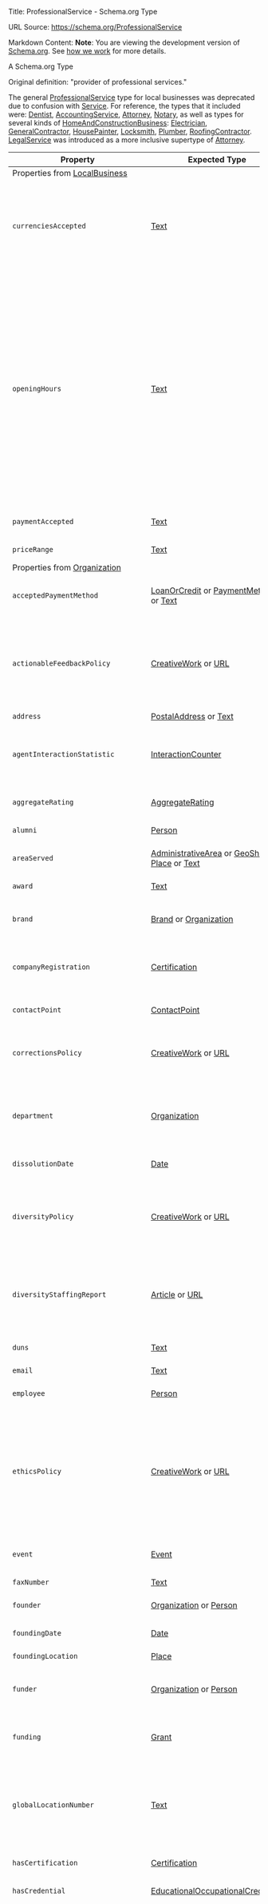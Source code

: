 Title: ProfessionalService - Schema.org Type

URL Source: https://schema.org/ProfessionalService

Markdown Content:
**Note**: You are viewing the development version of [Schema.org](https://schema.org/). See [how we work](https://schema.org/docs/howwework.html) for more details.

A Schema.org Type

Original definition: "provider of professional services."

The general [ProfessionalService](https://schema.org/ProfessionalService) type for local businesses was deprecated due to confusion with [Service](https://schema.org/Service). For reference, the types that it included were: [Dentist](https://schema.org/Dentist), [AccountingService](https://schema.org/AccountingService), [Attorney](https://schema.org/Attorney), [Notary](https://schema.org/Notary), as well as types for several kinds of [HomeAndConstructionBusiness](https://schema.org/HomeAndConstructionBusiness): [Electrician](https://schema.org/Electrician), [GeneralContractor](https://schema.org/GeneralContractor), [HousePainter](https://schema.org/HousePainter), [Locksmith](https://schema.org/Locksmith), [Plumber](https://schema.org/Plumber), [RoofingContractor](https://schema.org/RoofingContractor). [LegalService](https://schema.org/LegalService) was introduced as a more inclusive supertype of [Attorney](https://schema.org/Attorney).

| Property | Expected Type | Description |
| --- | --- | --- |
| Properties from [LocalBusiness](https://schema.org/LocalBusiness "LocalBusiness") |
| ``` currenciesAccepted ``` | [Text](https://schema.org/Text "Text") | The currency accepted. Use standard formats: [ISO 4217 currency format](http://en.wikipedia.org/wiki/ISO_4217), e.g. "USD"; [Ticker symbol](https://en.wikipedia.org/wiki/List_of_cryptocurrencies) for cryptocurrencies, e.g. "BTC"; well known names for [Local Exchange Trading Systems](https://en.wikipedia.org/wiki/Local_exchange_trading_system) (LETS) and other currency types, e.g. "Ithaca HOUR". |
| ``` openingHours ``` | [Text](https://schema.org/Text "Text") | The general opening hours for a business. Opening hours can be specified as a weekly time range, starting with days, then times per day. Multiple days can be listed with commas ',' separating each day. Day or time ranges are specified using a hyphen '-'. * Days are specified using the following two-letter combinations: `Mo`, `Tu`, `We`, `Th`, `Fr`, `Sa`, `Su`. * Times are specified using 24:00 format. For example, 3pm is specified as `15:00`, 10am as `10:00`. * Here is an example: `<time itemprop="openingHours" datetime="Tu,Th 16:00-20:00">Tuesdays and Thursdays 4-8pm</time>`. * If a business is open 7 days a week, then it can be specified as `<time itemprop="openingHours" datetime="Mo-Su">Monday through Sunday, all day</time>`. |
| ``` paymentAccepted ``` | [Text](https://schema.org/Text "Text") | Cash, Credit Card, Cryptocurrency, Local Exchange Tradings System, etc. |
| ``` priceRange ``` | [Text](https://schema.org/Text "Text") | The price range of the business, for example `$$$`. |
| Properties from [Organization](https://schema.org/Organization "Organization") |
| ``` acceptedPaymentMethod ``` | [LoanOrCredit](https://schema.org/LoanOrCredit "LoanOrCredit") or [PaymentMethod](https://schema.org/PaymentMethod "PaymentMethod") or [Text](https://schema.org/Text "Text") | The payment method(s) that are accepted in general by an organization, or for some specific demand or offer. |
| ``` actionableFeedbackPolicy ``` | [CreativeWork](https://schema.org/CreativeWork "CreativeWork") or [URL](https://schema.org/URL "URL") | For a [NewsMediaOrganization](https://schema.org/NewsMediaOrganization) or other news-related [Organization](https://schema.org/Organization), a statement about public engagement activities (for news media, the newsroom’s), including involving the public - digitally or otherwise -- in coverage decisions, reporting and activities after publication. |
| ``` address ``` | [PostalAddress](https://schema.org/PostalAddress "PostalAddress") or [Text](https://schema.org/Text "Text") | Physical address of the item. |
| ``` agentInteractionStatistic ``` | [InteractionCounter](https://schema.org/InteractionCounter "InteractionCounter") | The number of completed interactions for this entity, in a particular role (the 'agent'), in a particular action (indicated in the statistic), and in a particular context (i.e. interactionService). |
| ``` aggregateRating ``` | [AggregateRating](https://schema.org/AggregateRating "AggregateRating") | The overall rating, based on a collection of reviews or ratings, of the item. |
| ``` alumni ``` | [Person](https://schema.org/Person "Person") | Alumni of an organization. Inverse property: [alumniOf](https://schema.org/alumniOf "alumniOf") |
| ``` areaServed ``` | [AdministrativeArea](https://schema.org/AdministrativeArea "AdministrativeArea") or [GeoShape](https://schema.org/GeoShape "GeoShape") or [Place](https://schema.org/Place "Place") or [Text](https://schema.org/Text "Text") | The geographic area where a service or offered item is provided. Supersedes [serviceArea](https://schema.org/serviceArea "serviceArea"). |
| ``` award ``` | [Text](https://schema.org/Text "Text") | An award won by or for this item. Supersedes [awards](https://schema.org/awards "awards"). |
| ``` brand ``` | [Brand](https://schema.org/Brand "Brand") or [Organization](https://schema.org/Organization "Organization") | The brand(s) associated with a product or service, or the brand(s) maintained by an organization or business person. |
| ``` companyRegistration ``` | [Certification](https://schema.org/Certification "Certification") | The official registration number of a business including the organization that issued it such as Company House or Chamber of Commerce. |
| ``` contactPoint ``` | [ContactPoint](https://schema.org/ContactPoint "ContactPoint") | A contact point for a person or organization. Supersedes [contactPoints](https://schema.org/contactPoints "contactPoints"). |
| ``` correctionsPolicy ``` | [CreativeWork](https://schema.org/CreativeWork "CreativeWork") or [URL](https://schema.org/URL "URL") | For an [Organization](https://schema.org/Organization) (e.g. [NewsMediaOrganization](https://schema.org/NewsMediaOrganization)), a statement describing (in news media, the newsroom’s) disclosure and correction policy for errors. |
| ``` department ``` | [Organization](https://schema.org/Organization "Organization") | A relationship between an organization and a department of that organization, also described as an organization (allowing different urls, logos, opening hours). For example: a store with a pharmacy, or a bakery with a cafe. |
| ``` dissolutionDate ``` | [Date](https://schema.org/Date "Date") | The date that this organization was dissolved. |
| ``` diversityPolicy ``` | [CreativeWork](https://schema.org/CreativeWork "CreativeWork") or [URL](https://schema.org/URL "URL") | Statement on diversity policy by an [Organization](https://schema.org/Organization) e.g. a [NewsMediaOrganization](https://schema.org/NewsMediaOrganization). For a [NewsMediaOrganization](https://schema.org/NewsMediaOrganization), a statement describing the newsroom’s diversity policy on both staffing and sources, typically providing staffing data. |
| ``` diversityStaffingReport ``` | [Article](https://schema.org/Article "Article") or [URL](https://schema.org/URL "URL") | For an [Organization](https://schema.org/Organization) (often but not necessarily a [NewsMediaOrganization](https://schema.org/NewsMediaOrganization)), a report on staffing diversity issues. In a news context this might be for example ASNE or RTDNA (US) reports, or self-reported. |
| ``` duns ``` | [Text](https://schema.org/Text "Text") | The Dun & Bradstreet DUNS number for identifying an organization or business person. |
| ``` email ``` | [Text](https://schema.org/Text "Text") | Email address. |
| ``` employee ``` | [Person](https://schema.org/Person "Person") | Someone working for this organization. Supersedes [employees](https://schema.org/employees "employees"). |
| ``` ethicsPolicy ``` | [CreativeWork](https://schema.org/CreativeWork "CreativeWork") or [URL](https://schema.org/URL "URL") | Statement about ethics policy, e.g. of a [NewsMediaOrganization](https://schema.org/NewsMediaOrganization) regarding journalistic and publishing practices, or of a [Restaurant](https://schema.org/Restaurant), a page describing food source policies. In the case of a [NewsMediaOrganization](https://schema.org/NewsMediaOrganization), an ethicsPolicy is typically a statement describing the personal, organizational, and corporate standards of behavior expected by the organization. |
| ``` event ``` | [Event](https://schema.org/Event "Event") | Upcoming or past event associated with this place, organization, or action. Supersedes [events](https://schema.org/events "events"). |
| ``` faxNumber ``` | [Text](https://schema.org/Text "Text") | The fax number. |
| ``` founder ``` | [Organization](https://schema.org/Organization "Organization") or [Person](https://schema.org/Person "Person") | A person or organization who founded this organization. Supersedes [founders](https://schema.org/founders "founders"). |
| ``` foundingDate ``` | [Date](https://schema.org/Date "Date") | The date that this organization was founded. |
| ``` foundingLocation ``` | [Place](https://schema.org/Place "Place") | The place where the Organization was founded. |
| ``` funder ``` | [Organization](https://schema.org/Organization "Organization") or [Person](https://schema.org/Person "Person") | A person or organization that supports (sponsors) something through some kind of financial contribution. |
| ``` funding ``` | [Grant](https://schema.org/Grant "Grant") | A [Grant](https://schema.org/Grant) that directly or indirectly provide funding or sponsorship for this item. See also [ownershipFundingInfo](https://schema.org/ownershipFundingInfo). Inverse property: [fundedItem](https://schema.org/fundedItem "fundedItem") |
| ``` globalLocationNumber ``` | [Text](https://schema.org/Text "Text") | The [Global Location Number](http://www.gs1.org/gln) (GLN, sometimes also referred to as International Location Number or ILN) of the respective organization, person, or place. The GLN is a 13-digit number used to identify parties and physical locations. |
| ``` hasCertification ``` | [Certification](https://schema.org/Certification "Certification") | Certification information about a product, organization, service, place, or person. |
| ``` hasCredential ``` | [EducationalOccupationalCredential](https://schema.org/EducationalOccupationalCredential "EducationalOccupationalCredential") | A credential awarded to the Person or Organization. |
| ``` hasGS1DigitalLink ``` | [URL](https://schema.org/URL "URL") | The [GS1 digital link](https://www.gs1.org/standards/gs1-digital-link) associated with the object. This URL should conform to the particular requirements of digital links. The link should only contain the Application Identifiers (AIs) that are relevant for the entity being annotated, for instance a [Product](https://schema.org/Product) or an [Organization](https://schema.org/Organization), and for the correct granularity. In particular, for products: * A Digital Link that contains a serial number (AI `21`) should only be present on instances of [IndividualProduct](https://schema.org/IndividualProduct) * A Digital Link that contains a lot number (AI `10`) should be annotated as [SomeProduct](https://schema.org/SomeProduct) if only products from that lot are sold, or [IndividualProduct](https://schema.org/IndividualProduct) if there is only a specific product. * A Digital Link that contains a global model number (AI `8013`) should be attached to a [Product](https://schema.org/Product) or a [ProductModel](https://schema.org/ProductModel). Other item types should be adapted similarly. |
| ``` hasMemberProgram ``` | [MemberProgram](https://schema.org/MemberProgram "MemberProgram") | MemberProgram offered by an Organization, for example an eCommerce merchant or an airline. |
| ``` hasMerchantReturnPolicy ``` | [MerchantReturnPolicy](https://schema.org/MerchantReturnPolicy "MerchantReturnPolicy") | Specifies a MerchantReturnPolicy that may be applicable. Supersedes [hasProductReturnPolicy](https://schema.org/hasProductReturnPolicy "hasProductReturnPolicy"). |
| ``` hasOfferCatalog ``` | [OfferCatalog](https://schema.org/OfferCatalog "OfferCatalog") | Indicates an OfferCatalog listing for this Organization, Person, or Service. |
| ``` hasPOS ``` | [Place](https://schema.org/Place "Place") | Points-of-Sales operated by the organization or person. |
| ``` hasShippingService ``` | [ShippingService](https://schema.org/ShippingService "ShippingService") | Specification of a shipping service offered by the organization. |
| ``` interactionStatistic ``` | [InteractionCounter](https://schema.org/InteractionCounter "InteractionCounter") | The number of interactions for the CreativeWork using the WebSite or SoftwareApplication. The most specific child type of InteractionCounter should be used. Supersedes [interactionCount](https://schema.org/interactionCount "interactionCount"). |
| ``` isicV4 ``` | [Text](https://schema.org/Text "Text") | The International Standard of Industrial Classification of All Economic Activities (ISIC), Revision 4 code for a particular organization, business person, or place. |
| ``` iso6523Code ``` | [Text](https://schema.org/Text "Text") | An organization identifier as defined in [ISO 6523(-1)](https://en.wikipedia.org/wiki/ISO/IEC_6523). The identifier should be in the `XXXX:YYYYYY:ZZZ` or `XXXX:YYYYYY`format. Where `XXXX` is a 4 digit _ICD_ (International Code Designator), `YYYYYY` is an _OID_ (Organization Identifier) with all formatting characters (dots, dashes, spaces) removed with a maximal length of 35 characters, and `ZZZ` is an optional OPI (Organization Part Identifier) with a maximum length of 35 characters. The various components (ICD, OID, OPI) are joined with a colon character (ASCII `0x3a`). Note that many existing organization identifiers defined as attributes like [leiCode](https://schema.org/leiCode) (`0199`), [duns](https://schema.org/duns) (`0060`) or [GLN](https://schema.org/globalLocationNumber) (`0088`) can be expressed using ISO-6523. If possible, ISO-6523 codes should be preferred to populating [vatID](https://schema.org/vatID) or [taxID](https://schema.org/taxID), as ISO identifiers are less ambiguous. |
| ``` keywords ``` | [DefinedTerm](https://schema.org/DefinedTerm "DefinedTerm") or [Text](https://schema.org/Text "Text") or [URL](https://schema.org/URL "URL") | Keywords or tags used to describe some item. Multiple textual entries in a keywords list are typically delimited by commas, or by repeating the property. |
| ``` knowsAbout ``` | [Text](https://schema.org/Text "Text") or [Thing](https://schema.org/Thing "Thing") or [URL](https://schema.org/URL "URL") | Of a [Person](https://schema.org/Person), and less typically of an [Organization](https://schema.org/Organization), to indicate a topic that is known about - suggesting possible expertise but not implying it. We do not distinguish skill levels here, or relate this to educational content, events, objectives or [JobPosting](https://schema.org/JobPosting) descriptions. |
| ``` knowsLanguage ``` | [Language](https://schema.org/Language "Language") or [Text](https://schema.org/Text "Text") | Of a [Person](https://schema.org/Person), and less typically of an [Organization](https://schema.org/Organization), to indicate a known language. We do not distinguish skill levels or reading/writing/speaking/signing here. Use language codes from the [IETF BCP 47 standard](http://tools.ietf.org/html/bcp47). |
| ``` legalAddress ``` | [PostalAddress](https://schema.org/PostalAddress "PostalAddress") | The legal address of an organization which acts as the officially registered address used for legal and tax purposes. The legal address can be different from the place of operations of a business and other addresses can be part of an organization. |
| ``` legalName ``` | [Text](https://schema.org/Text "Text") | The official name of the organization, e.g. the registered company name. |
| ``` legalRepresentative ``` | [Person](https://schema.org/Person "Person") | One or multiple persons who represent this organization legally such as CEO or sole administrator. |
| ``` leiCode ``` | [Text](https://schema.org/Text "Text") | An organization identifier that uniquely identifies a legal entity as defined in ISO 17442. |
| ``` location ``` | [Place](https://schema.org/Place "Place") or [PostalAddress](https://schema.org/PostalAddress "PostalAddress") or [Text](https://schema.org/Text "Text") or [VirtualLocation](https://schema.org/VirtualLocation "VirtualLocation") | The location of, for example, where an event is happening, where an organization is located, or where an action takes place. |
| ``` logo ``` | [ImageObject](https://schema.org/ImageObject "ImageObject") or [URL](https://schema.org/URL "URL") | An associated logo. |
| ``` makesOffer ``` | [Offer](https://schema.org/Offer "Offer") | A pointer to products or services offered by the organization or person. Inverse property: [offeredBy](https://schema.org/offeredBy "offeredBy") |
| ``` member ``` | [Organization](https://schema.org/Organization "Organization") or [Person](https://schema.org/Person "Person") | A member of an Organization or a ProgramMembership. Organizations can be members of organizations; ProgramMembership is typically for individuals. Supersedes [musicGroupMember](https://schema.org/musicGroupMember "musicGroupMember"), [members](https://schema.org/members "members"). Inverse property: [memberOf](https://schema.org/memberOf "memberOf") |
| ``` memberOf ``` | [MemberProgramTier](https://schema.org/MemberProgramTier "MemberProgramTier") or [Organization](https://schema.org/Organization "Organization") or [ProgramMembership](https://schema.org/ProgramMembership "ProgramMembership") | An Organization (or ProgramMembership) to which this Person or Organization belongs. Inverse property: [member](https://schema.org/member "member") |
| ``` naics ``` | [Text](https://schema.org/Text "Text") | The North American Industry Classification System (NAICS) code for a particular organization or business person. |
| ``` nonprofitStatus ``` | [NonprofitType](https://schema.org/NonprofitType "NonprofitType") | nonprofitStatus indicates the legal status of a non-profit organization in its primary place of business. |
| ``` numberOfEmployees ``` | [QuantitativeValue](https://schema.org/QuantitativeValue "QuantitativeValue") | The number of employees in an organization, e.g. business. |
| ``` ownershipFundingInfo ``` | [AboutPage](https://schema.org/AboutPage "AboutPage") or [CreativeWork](https://schema.org/CreativeWork "CreativeWork") or [Text](https://schema.org/Text "Text") or [URL](https://schema.org/URL "URL") | For an [Organization](https://schema.org/Organization) (often but not necessarily a [NewsMediaOrganization](https://schema.org/NewsMediaOrganization)), a description of organizational ownership structure; funding and grants. In a news/media setting, this is with particular reference to editorial independence. Note that the [funder](https://schema.org/funder) is also available and can be used to make basic funder information machine-readable. |
| ``` owns ``` | [OwnershipInfo](https://schema.org/OwnershipInfo "OwnershipInfo") or [Product](https://schema.org/Product "Product") | Products owned by the organization or person. |
| ``` parentOrganization ``` | [Organization](https://schema.org/Organization "Organization") | The larger organization that this organization is a [subOrganization](https://schema.org/subOrganization) of, if any. Supersedes [branchOf](https://schema.org/branchOf "branchOf"). Inverse property: [subOrganization](https://schema.org/subOrganization "subOrganization") |
| ``` publishingPrinciples ``` | [CreativeWork](https://schema.org/CreativeWork "CreativeWork") or [URL](https://schema.org/URL "URL") | The publishingPrinciples property indicates (typically via [URL](https://schema.org/URL)) a document describing the editorial principles of an [Organization](https://schema.org/Organization) (or individual, e.g. a [Person](https://schema.org/Person) writing a blog) that relate to their activities as a publisher, e.g. ethics or diversity policies. When applied to a [CreativeWork](https://schema.org/CreativeWork) (e.g. [NewsArticle](https://schema.org/NewsArticle)) the principles are those of the party primarily responsible for the creation of the [CreativeWork](https://schema.org/CreativeWork). While such policies are most typically expressed in natural language, sometimes related information (e.g. indicating a [funder](https://schema.org/funder)) can be expressed using schema.org terminology. |
| ``` review ``` | [Review](https://schema.org/Review "Review") | A review of the item. Supersedes [reviews](https://schema.org/reviews "reviews"). |
| ``` seeks ``` | [Demand](https://schema.org/Demand "Demand") | A pointer to products or services sought by the organization or person (demand). |
| ``` skills ``` | [DefinedTerm](https://schema.org/DefinedTerm "DefinedTerm") or [Text](https://schema.org/Text "Text") | A statement of knowledge, skill, ability, task or any other assertion expressing a competency that is either claimed by a person, an organization or desired or required to fulfill a role or to work in an occupation. |
| ``` slogan ``` | [Text](https://schema.org/Text "Text") | A slogan or motto associated with the item. |
| ``` sponsor ``` | [Organization](https://schema.org/Organization "Organization") or [Person](https://schema.org/Person "Person") | A person or organization that supports a thing through a pledge, promise, or financial contribution. E.g. a sponsor of a Medical Study or a corporate sponsor of an event. |
| ``` subOrganization ``` | [Organization](https://schema.org/Organization "Organization") | A relationship between two organizations where the first includes the second, e.g., as a subsidiary. See also: the more specific 'department' property. Inverse property: [parentOrganization](https://schema.org/parentOrganization "parentOrganization") |
| ``` taxID ``` | [Text](https://schema.org/Text "Text") | The Tax / Fiscal ID of the organization or person, e.g. the TIN in the US or the CIF/NIF in Spain. |
| ``` telephone ``` | [Text](https://schema.org/Text "Text") | The telephone number. |
| ``` unnamedSourcesPolicy ``` | [CreativeWork](https://schema.org/CreativeWork "CreativeWork") or [URL](https://schema.org/URL "URL") | For an [Organization](https://schema.org/Organization) (typically a [NewsMediaOrganization](https://schema.org/NewsMediaOrganization)), a statement about policy on use of unnamed sources and the decision process required. |
| ``` vatID ``` | [Text](https://schema.org/Text "Text") | The Value-added Tax ID of the organization or person. |
| Properties from [Place](https://schema.org/Place "Place") |
| ``` additionalProperty ``` | [PropertyValue](https://schema.org/PropertyValue "PropertyValue") | A property-value pair representing an additional characteristic of the entity, e.g. a product feature or another characteristic for which there is no matching property in schema.org. Note: Publishers should be aware that applications designed to use specific schema.org properties (e.g. https://schema.org/width, https://schema.org/color, https://schema.org/gtin13, ...) will typically expect such data to be provided using those properties, rather than using the generic property/value mechanism. |
| ``` address ``` | [PostalAddress](https://schema.org/PostalAddress "PostalAddress") or [Text](https://schema.org/Text "Text") | Physical address of the item. |
| ``` aggregateRating ``` | [AggregateRating](https://schema.org/AggregateRating "AggregateRating") | The overall rating, based on a collection of reviews or ratings, of the item. |
| ``` amenityFeature ``` | [LocationFeatureSpecification](https://schema.org/LocationFeatureSpecification "LocationFeatureSpecification") | An amenity feature (e.g. a characteristic or service) of the Accommodation. This generic property does not make a statement about whether the feature is included in an offer for the main accommodation or available at extra costs. |
| ``` branchCode ``` | [Text](https://schema.org/Text "Text") | A short textual code (also called "store code") that uniquely identifies a place of business. The code is typically assigned by the parentOrganization and used in structured URLs. For example, in the URL http://www.starbucks.co.uk/store-locator/etc/detail/3047 the code "3047" is a branchCode for a particular branch. |
| ``` containedInPlace ``` | [Place](https://schema.org/Place "Place") | The basic containment relation between a place and one that contains it. Supersedes [containedIn](https://schema.org/containedIn "containedIn"). Inverse property: [containsPlace](https://schema.org/containsPlace "containsPlace") |
| ``` containsPlace ``` | [Place](https://schema.org/Place "Place") | The basic containment relation between a place and another that it contains. Inverse property: [containedInPlace](https://schema.org/containedInPlace "containedInPlace") |
| ``` event ``` | [Event](https://schema.org/Event "Event") | Upcoming or past event associated with this place, organization, or action. Supersedes [events](https://schema.org/events "events"). |
| ``` faxNumber ``` | [Text](https://schema.org/Text "Text") | The fax number. |
| ``` geo ``` | [GeoCoordinates](https://schema.org/GeoCoordinates "GeoCoordinates") or [GeoShape](https://schema.org/GeoShape "GeoShape") | The geo coordinates of the place. |
| ``` geoContains ``` | [GeospatialGeometry](https://schema.org/GeospatialGeometry "GeospatialGeometry") or [Place](https://schema.org/Place "Place") | Represents a relationship between two geometries (or the places they represent), relating a containing geometry to a contained geometry. "a contains b iff no points of b lie in the exterior of a, and at least one point of the interior of b lies in the interior of a". As defined in [DE-9IM](https://en.wikipedia.org/wiki/DE-9IM). |
| ``` geoCoveredBy ``` | [GeospatialGeometry](https://schema.org/GeospatialGeometry "GeospatialGeometry") or [Place](https://schema.org/Place "Place") | Represents a relationship between two geometries (or the places they represent), relating a geometry to another that covers it. As defined in [DE-9IM](https://en.wikipedia.org/wiki/DE-9IM). |
| ``` geoCovers ``` | [GeospatialGeometry](https://schema.org/GeospatialGeometry "GeospatialGeometry") or [Place](https://schema.org/Place "Place") | Represents a relationship between two geometries (or the places they represent), relating a covering geometry to a covered geometry. "Every point of b is a point of (the interior or boundary of) a". As defined in [DE-9IM](https://en.wikipedia.org/wiki/DE-9IM). |
| ``` geoCrosses ``` | [GeospatialGeometry](https://schema.org/GeospatialGeometry "GeospatialGeometry") or [Place](https://schema.org/Place "Place") | Represents a relationship between two geometries (or the places they represent), relating a geometry to another that crosses it: "a crosses b: they have some but not all interior points in common, and the dimension of the intersection is less than that of at least one of them". As defined in [DE-9IM](https://en.wikipedia.org/wiki/DE-9IM). |
| ``` geoDisjoint ``` | [GeospatialGeometry](https://schema.org/GeospatialGeometry "GeospatialGeometry") or [Place](https://schema.org/Place "Place") | Represents spatial relations in which two geometries (or the places they represent) are topologically disjoint: "they have no point in common. They form a set of disconnected geometries." (A symmetric relationship, as defined in [DE-9IM](https://en.wikipedia.org/wiki/DE-9IM).) |
| ``` geoEquals ``` | [GeospatialGeometry](https://schema.org/GeospatialGeometry "GeospatialGeometry") or [Place](https://schema.org/Place "Place") | Represents spatial relations in which two geometries (or the places they represent) are topologically equal, as defined in [DE-9IM](https://en.wikipedia.org/wiki/DE-9IM). "Two geometries are topologically equal if their interiors intersect and no part of the interior or boundary of one geometry intersects the exterior of the other" (a symmetric relationship). |
| ``` geoIntersects ``` | [GeospatialGeometry](https://schema.org/GeospatialGeometry "GeospatialGeometry") or [Place](https://schema.org/Place "Place") | Represents spatial relations in which two geometries (or the places they represent) have at least one point in common. As defined in [DE-9IM](https://en.wikipedia.org/wiki/DE-9IM). |
| ``` geoOverlaps ``` | [GeospatialGeometry](https://schema.org/GeospatialGeometry "GeospatialGeometry") or [Place](https://schema.org/Place "Place") | Represents a relationship between two geometries (or the places they represent), relating a geometry to another that geospatially overlaps it, i.e. they have some but not all points in common. As defined in [DE-9IM](https://en.wikipedia.org/wiki/DE-9IM). |
| ``` geoTouches ``` | [GeospatialGeometry](https://schema.org/GeospatialGeometry "GeospatialGeometry") or [Place](https://schema.org/Place "Place") | Represents spatial relations in which two geometries (or the places they represent) touch: "they have at least one boundary point in common, but no interior points." (A symmetric relationship, as defined in [DE-9IM](https://en.wikipedia.org/wiki/DE-9IM).) |
| ``` geoWithin ``` | [GeospatialGeometry](https://schema.org/GeospatialGeometry "GeospatialGeometry") or [Place](https://schema.org/Place "Place") | Represents a relationship between two geometries (or the places they represent), relating a geometry to one that contains it, i.e. it is inside (i.e. within) its interior. As defined in [DE-9IM](https://en.wikipedia.org/wiki/DE-9IM). |
| ``` globalLocationNumber ``` | [Text](https://schema.org/Text "Text") | The [Global Location Number](http://www.gs1.org/gln) (GLN, sometimes also referred to as International Location Number or ILN) of the respective organization, person, or place. The GLN is a 13-digit number used to identify parties and physical locations. |
| ``` hasCertification ``` | [Certification](https://schema.org/Certification "Certification") | Certification information about a product, organization, service, place, or person. |
| ``` hasDriveThroughService ``` | [Boolean](https://schema.org/Boolean "Boolean") | Indicates whether some facility (e.g. [FoodEstablishment](https://schema.org/FoodEstablishment), [CovidTestingFacility](https://schema.org/CovidTestingFacility)) offers a service that can be used by driving through in a car. In the case of [CovidTestingFacility](https://schema.org/CovidTestingFacility) such facilities could potentially help with social distancing from other potentially-infected users. |
| ``` hasGS1DigitalLink ``` | [URL](https://schema.org/URL "URL") | The [GS1 digital link](https://www.gs1.org/standards/gs1-digital-link) associated with the object. This URL should conform to the particular requirements of digital links. The link should only contain the Application Identifiers (AIs) that are relevant for the entity being annotated, for instance a [Product](https://schema.org/Product) or an [Organization](https://schema.org/Organization), and for the correct granularity. In particular, for products: * A Digital Link that contains a serial number (AI `21`) should only be present on instances of [IndividualProduct](https://schema.org/IndividualProduct) * A Digital Link that contains a lot number (AI `10`) should be annotated as [SomeProduct](https://schema.org/SomeProduct) if only products from that lot are sold, or [IndividualProduct](https://schema.org/IndividualProduct) if there is only a specific product. * A Digital Link that contains a global model number (AI `8013`) should be attached to a [Product](https://schema.org/Product) or a [ProductModel](https://schema.org/ProductModel). Other item types should be adapted similarly. |
| ``` hasMap ``` | [Map](https://schema.org/Map "Map") or [URL](https://schema.org/URL "URL") | A URL to a map of the place. Supersedes [maps](https://schema.org/maps "maps"), [map](https://schema.org/map "map"). |
| ``` isAccessibleForFree ``` | [Boolean](https://schema.org/Boolean "Boolean") | A flag to signal that the item, event, or place is accessible for free. Supersedes [free](https://schema.org/free "free"). |
| ``` isicV4 ``` | [Text](https://schema.org/Text "Text") | The International Standard of Industrial Classification of All Economic Activities (ISIC), Revision 4 code for a particular organization, business person, or place. |
| ``` keywords ``` | [DefinedTerm](https://schema.org/DefinedTerm "DefinedTerm") or [Text](https://schema.org/Text "Text") or [URL](https://schema.org/URL "URL") | Keywords or tags used to describe some item. Multiple textual entries in a keywords list are typically delimited by commas, or by repeating the property. |
| ``` latitude ``` | [Number](https://schema.org/Number "Number") or [Text](https://schema.org/Text "Text") | The latitude of a location. For example `37.42242` ([WGS 84](https://en.wikipedia.org/wiki/World_Geodetic_System)). |
| ``` logo ``` | [ImageObject](https://schema.org/ImageObject "ImageObject") or [URL](https://schema.org/URL "URL") | An associated logo. |
| ``` longitude ``` | [Number](https://schema.org/Number "Number") or [Text](https://schema.org/Text "Text") | The longitude of a location. For example `-122.08585` ([WGS 84](https://en.wikipedia.org/wiki/World_Geodetic_System)). |
| ``` maximumAttendeeCapacity ``` | [Integer](https://schema.org/Integer "Integer") | The total number of individuals that may attend an event or venue. |
| ``` openingHoursSpecification ``` | [OpeningHoursSpecification](https://schema.org/OpeningHoursSpecification "OpeningHoursSpecification") | The opening hours of a certain place. |
| ``` photo ``` | [ImageObject](https://schema.org/ImageObject "ImageObject") or [Photograph](https://schema.org/Photograph "Photograph") | A photograph of this place. Supersedes [photos](https://schema.org/photos "photos"). |
| ``` publicAccess ``` | [Boolean](https://schema.org/Boolean "Boolean") | A flag to signal that the [Place](https://schema.org/Place) is open to public visitors. If this property is omitted there is no assumed default boolean value. |
| ``` review ``` | [Review](https://schema.org/Review "Review") | A review of the item. Supersedes [reviews](https://schema.org/reviews "reviews"). |
| ``` slogan ``` | [Text](https://schema.org/Text "Text") | A slogan or motto associated with the item. |
| ``` smokingAllowed ``` | [Boolean](https://schema.org/Boolean "Boolean") | Indicates whether it is allowed to smoke in the place, e.g. in the restaurant, hotel or hotel room. |
| ``` specialOpeningHoursSpecification ``` | [OpeningHoursSpecification](https://schema.org/OpeningHoursSpecification "OpeningHoursSpecification") | The special opening hours of a certain place. Use this to explicitly override general opening hours brought in scope by [openingHoursSpecification](https://schema.org/openingHoursSpecification) or [openingHours](https://schema.org/openingHours). |
| ``` telephone ``` | [Text](https://schema.org/Text "Text") | The telephone number. |
| ``` tourBookingPage ``` | [URL](https://schema.org/URL "URL") | A page providing information on how to book a tour of some [Place](https://schema.org/Place), such as an [Accommodation](https://schema.org/Accommodation) or [ApartmentComplex](https://schema.org/ApartmentComplex) in a real estate setting, as well as other kinds of tours as appropriate. |
| Properties from [Thing](https://schema.org/Thing "Thing") |
| ``` additionalType ``` | [Text](https://schema.org/Text "Text") or [URL](https://schema.org/URL "URL") | An additional type for the item, typically used for adding more specific types from external vocabularies in microdata syntax. This is a relationship between something and a class that the thing is in. Typically the value is a URI-identified RDF class, and in this case corresponds to the use of rdf:type in RDF. Text values can be used sparingly, for cases where useful information can be added without their being an appropriate schema to reference. In the case of text values, the class label should follow the schema.org [style guide](https://schema.org/docs/styleguide.html). |
| ``` alternateName ``` | [Text](https://schema.org/Text "Text") | An alias for the item. |
| ``` description ``` | [Text](https://schema.org/Text "Text") or [TextObject](https://schema.org/TextObject "TextObject") | A description of the item. |
| ``` disambiguatingDescription ``` | [Text](https://schema.org/Text "Text") | A sub property of description. A short description of the item used to disambiguate from other, similar items. Information from other properties (in particular, name) may be necessary for the description to be useful for disambiguation. |
| ``` identifier ``` | [PropertyValue](https://schema.org/PropertyValue "PropertyValue") or [Text](https://schema.org/Text "Text") or [URL](https://schema.org/URL "URL") | The identifier property represents any kind of identifier for any kind of [Thing](https://schema.org/Thing), such as ISBNs, GTIN codes, UUIDs etc. Schema.org provides dedicated properties for representing many of these, either as textual strings or as URL (URI) links. See [background notes](https://schema.org/docs/datamodel.html#identifierBg) for more details. |
| ``` image ``` | [ImageObject](https://schema.org/ImageObject "ImageObject") or [URL](https://schema.org/URL "URL") | An image of the item. This can be a [URL](https://schema.org/URL) or a fully described [ImageObject](https://schema.org/ImageObject). |
| ``` mainEntityOfPage ``` | [CreativeWork](https://schema.org/CreativeWork "CreativeWork") or [URL](https://schema.org/URL "URL") | Indicates a page (or other CreativeWork) for which this thing is the main entity being described. See [background notes](https://schema.org/docs/datamodel.html#mainEntityBackground) for details. Inverse property: [mainEntity](https://schema.org/mainEntity "mainEntity") |
| ``` name ``` | [Text](https://schema.org/Text "Text") | The name of the item. |
| ``` potentialAction ``` | [Action](https://schema.org/Action "Action") | Indicates a potential Action, which describes an idealized action in which this thing would play an 'object' role. |
| ``` sameAs ``` | [URL](https://schema.org/URL "URL") | URL of a reference Web page that unambiguously indicates the item's identity. E.g. the URL of the item's Wikipedia page, Wikidata entry, or official website. |
| ``` subjectOf ``` | [CreativeWork](https://schema.org/CreativeWork "CreativeWork") or [Event](https://schema.org/Event "Event") | A CreativeWork or Event about this Thing. Inverse property: [about](https://schema.org/about "about") |
| ``` url ``` | [URL](https://schema.org/URL "URL") | URL of the item. |
